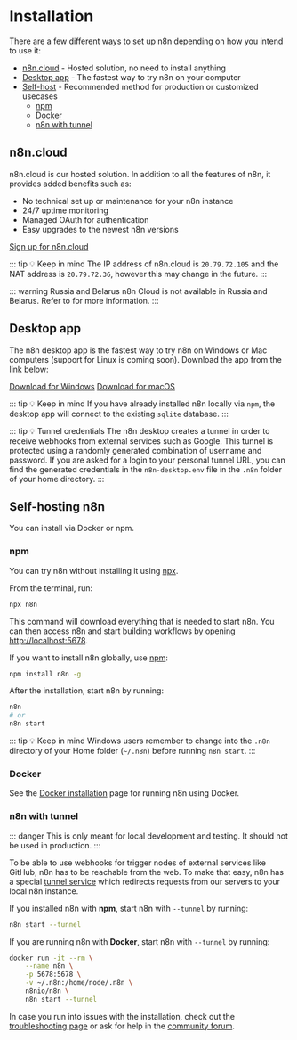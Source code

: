 # Installation

There are a few different ways to set up n8n depending on how you intend to use it:

- [n8n.cloud](#n8n-cloud) - Hosted solution, no need to install anything
- [Desktop app](#desktop-app) - The fastest way to try n8n on your computer
- [Self-host](#self-hosting-n8n) - Recommended method for production or customized usecases
	- [npm](#npm)
	- [Docker](#docker)
	- [n8n with tunnel](#n8n-with-tunnel)

## n8n.cloud

n8n.cloud is our hosted solution. In addition to all the features of n8n, it provides added benefits such as:
- No technical set up or maintenance for your n8n instance
- 24/7 uptime monitoring
- Managed OAuth for authentication
- Easy upgrades to the newest n8n versions

[Sign up for n8n.cloud](https://www.n8n.cloud/)

::: tip 💡 Keep in mind
The IP address of n8n.cloud is `20.79.72.105` and the NAT address is `20.79.72.36`, however this may change in the future.
:::

::: warning Russia and Belarus
n8n Cloud is not available in Russia and Belarus. Refer to []() for more information.
:::

## Desktop app

The n8n desktop app is the fastest way to try n8n on Windows or Mac computers (support for Linux is coming soon). Download the app from the link below:

[Download for Windows](https://downloads.n8n.io/file/n8n-downloads/n8n-win.zip)
[Download for macOS](https://downloads.n8n.io/file/n8n-downloads/n8n-mac.zip)

::: tip 💡 Keep in mind
If you have already installed n8n locally via `npm`, the desktop app will connect to the existing `sqlite` database.
:::

::: tip 💡 Tunnel credentials
The n8n desktop creates a tunnel in order to receive webhooks from external services such as Google. This tunnel is protected using a randomly generated combination of username and password. If you are asked for a login to your personal tunnel URL, you can find the generated credentials in the `n8n-desktop.env` file in the `.n8n` folder of your home directory.
:::


## Self-hosting n8n
You can install via Docker or npm.


### npm

You can try n8n without installing it using [npx](../../reference/glossary.md#npx).

From the terminal, run:

```bash
npx n8n
```

This command will download everything that is needed to start n8n. You can then access n8n and start building workflows by opening [http://localhost:5678](http://localhost:5678).

If you want to install n8n globally, use [npm](../../reference/glossary.md#npm):

```bash
npm install n8n -g
```

After the installation, start n8n by running:

```bash
n8n
# or
n8n start
```

::: tip 💡 Keep in mind
Windows users remember to change into the `.n8n` directory of your Home folder (`~/.n8n`) before running `n8n start`.
:::

### Docker

See the [Docker installation](docker-quickstart.md) page for running n8n using Docker.

### n8n with tunnel

::: danger
This is only meant for local development and testing. It should not be used in production.
:::

To be able to use webhooks for trigger nodes of external services like GitHub, n8n has to be reachable from the web. To make that easy, n8n has a special [tunnel service](https://github.com/localtunnel/localtunnel) which redirects requests from our servers to your local n8n instance.

If you installed n8n with **npm**, start n8n with `--tunnel` by running:

```bash
n8n start --tunnel
```

If you are running n8n with **Docker**, start n8n with `--tunnel` by running:

```bash
docker run -it --rm \
	--name n8n \
	-p 5678:5678 \
	-v ~/.n8n:/home/node/.n8n \
	n8nio/n8n \
	n8n start --tunnel
```

In case you run into issues with the installation, check out the [troubleshooting page](../../reference/troubleshooting.md) or ask for help in the [community forum](https://community.n8n.io/).
